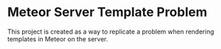 # Meteor Server Template Problem

This project is created as a way to replicate a problem when rendering templates in Meteor on the server.
